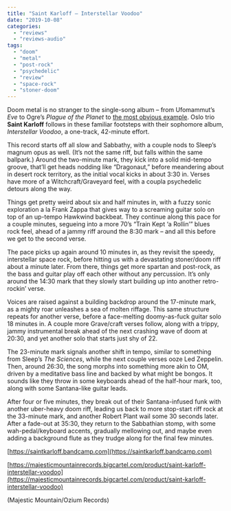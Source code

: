 ```yaml
---
title: "Saint Karloff – Interstellar Voodoo"
date: "2019-10-08"
categories: 
  - "reviews"
  - "reviews-audio"
tags: 
  - "doom"
  - "metal"
  - "post-rock"
  - "psychedelic"
  - "review"
  - "space-rock"
  - "stoner-doom"
---
```


Doom metal is no stranger to the single-song album – from Ufomammut’s _Eve_ to Ogre’s _Plague of the Planet_ to [the most obvious example](https://www.youtube.com/watch?v=ugp8a7B9izw). Oslo trio **Saint Karloff** follows in these familiar footsteps with their sophomore album, _Interstellar Voodoo_, a one-track, 42-minute effort.

This record starts off all slow and Sabbathy, with a couple nods to Sleep’s magnum opus as well. (It’s not the same riff, but falls within the same ballpark.) Around the two-minute mark, they kick into a solid mid-tempo groove, that’ll get heads nodding like “Dragonaut,” before meandering about in desert rock territory, as the initial vocal kicks in about 3:30 in. Verses have more of a Witchcraft/Graveyard feel, with a coupla psychedelic detours along the way.

Things get pretty weird about six and half minutes in, with a fuzzy sonic exploration a la Frank Zappa that gives way to a screaming guitar solo on top of an up-tempo Hawkwind backbeat. They continue along this pace for a couple minutes, segueing into a more 70’s “Train Kept ‘a Rollin’” blues rock feel, ahead of a jammy riff around the 8:30 mark – and all this before we get to the second verse.

The pace picks up again around 10 minutes in, as they revisit the speedy, interstellar space rock, before hitting us with a devastating stoner/doom riff about a minute later. From there, things get more spartan and post-rock, as the bass and guitar play off each other without any percussion. It’s only around the 14:30 mark that they slowly start building up into another retro-rockin’ verse.

Voices are raised against a building backdrop around the 17-minute mark, as a mighty roar unleashes a sea of molten riffage. This same structure repeats for another verse, before a face-melting doomy-as-fuck guitar solo 18 minutes in. A couple more Grave/craft verses follow, along with a trippy, jammy instrumental break ahead of the next crashing wave of doom at 20:30, and yet another solo that starts just shy of 22.

The 23-minute mark signals another shift in tempo, similar to something from Sleep’s _The Sciences_, while the next couple verses ooze Led Zeppelin. Then, around 26:30, the song morphs into something more akin to OM, driven by a meditative bass line and backed by what might be bongos. It sounds like they throw in some keyboards ahead of the half-hour mark, too, along with some Santana-like guitar leads.

After four or five minutes, they break out of their Santana-infused funk with another uber-heavy doom riff, leading us back to more stop-start riff rock at the 33-minute mark, and another Robert Plant wail some 30 seconds later. After a fade-out at 35:30, they return to the Sabbathian stomp, with some wah-pedal/keyboard accents, gradually mellowing out, and maybe even adding a background flute as they trudge along for the final few minutes.

[https://saintkarloff.bandcamp.com](https://saintkarloff.bandcamp.com)

[https://majesticmountainrecords.bigcartel.com/product/saint-karloff-interstellar-voodoo](https://majesticmountainrecords.bigcartel.com/product/saint-karloff-interstellar-voodoo)

(Majestic Mountain/Ozium Records)
